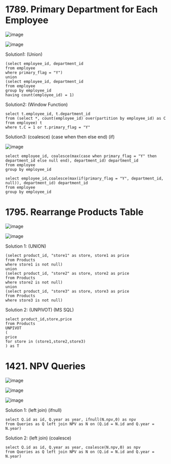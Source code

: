 # 1789. Primary Department for Each Employee

![image](https://user-images.githubusercontent.com/60442877/168522316-22f97a53-cfe8-42af-8061-5ba48a0d7d06.png)

![image](https://user-images.githubusercontent.com/60442877/168522332-0d594c26-7d4d-4be2-935d-bafa2f67f6a4.png)

Solution1: (Union)

    (select employee_id, department_id
    from employee
    where primary_flag = "Y")
    union
    (select employee_id, department_id
    from employee
    group by employee_id
    having count(employee_id) = 1)

Solution2: (Window Function) 

    select t.employee_id, t.department_id
    from (select *, count(employee_id) over(partition by employee_id) as C 
    from employee) t
    where t.C = 1 or t.primary_flag = "Y"

Solution3: (coalesce) (case when then else end) (if)

![image](https://user-images.githubusercontent.com/60442877/168523155-555b425e-64c0-4a8f-9bec-c47955ef35e7.png)

    select employee_id, coalesce(max(case when primary_flag = "Y" then department_id else null end), department_id) department_id
    from employee
    group by employee_id
    
    select employee_id,coalesce(max(if(primary_flag = "Y", department_id, null)), department_id) department_id
    from employee
    group by employee_id


# 1795. Rearrange Products Table

![image](https://user-images.githubusercontent.com/60442877/169728687-cd93a763-51a1-49f4-80c4-d9a664f201fc.png)

![image](https://user-images.githubusercontent.com/60442877/169728697-5d52d4b6-cb75-4647-9d0d-136404072a6d.png)

Solution 1: (UNION) 

    (select product_id, "store1" as store, store1 as price
    from Products
    where store1 is not null)
    union
    (select product_id, "store2" as store, store2 as price
    from Products
    where store2 is not null)
    union
    (select product_id, "store3" as store, store3 as price
    from Products
    where store3 is not null)

Solution 2: (UNPIVOT) (MS SQL)

    select product_id,store,price 
    from Products
    UNPIVOT
    (
    price
    for store in (store1,store2,store3)
    ) as T


# 1421. NPV Queries

![image](https://user-images.githubusercontent.com/60442877/169732053-a6f44b42-3e07-494c-a547-29f4c1f97bc3.png)

![image](https://user-images.githubusercontent.com/60442877/169732071-e25d68a2-5e92-47cd-ab40-5c99ef5ff47e.png)

![image](https://user-images.githubusercontent.com/60442877/169732080-5e4cecb1-0ac2-4689-9097-5f1f77a33e12.png)

Solution 1: (left join) (ifnull)

    select Q.id as id, Q.year as year, ifnull(N.npv,0) as npv
    from Queries as Q left join NPV as N on (Q.id = N.id and Q.year = N.year) 

Solution 2: (left join) (coalesce)

    select Q.id as id, Q.year as year, coalesce(N.npv,0) as npv
    from Queries as Q left join NPV as N on (Q.id = N.id and Q.year = N.year) 
    
    
    
    
    


